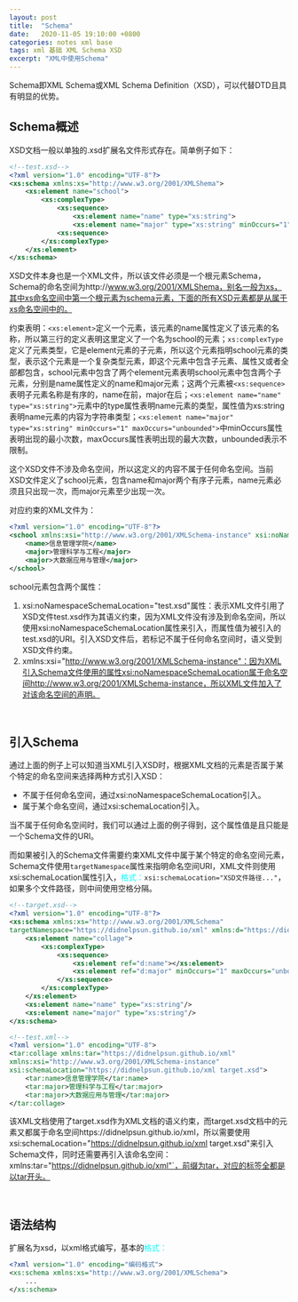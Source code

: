 ```yaml
---
layout: post
title:  "Schema"
date:   2020-11-05 19:10:00 +0800
categories: notes xml base
tags: xml 基础 XML Schema XSD
excerpt: "XML中使用Schema"
---
```


Schema即XML Schema或XML Schema Definition（XSD），可以代替DTD且具有明显的优势。

## Schema概述

XSD文档一般以单独的.xsd扩展名文件形式存在。简单例子如下：

```xsd
<!--test.xsd-->
<?xml version="1.0" encoding="UTF-8"?>
<xs:schema xmlns:xs="http://www.w3.org/2001/XMLShema">
    <xs:element name="school">
        <xs:complexType>
            <xs:sequence>
                <xs:element name="name" type="xs:string">
                <xs:element name="major" type="xs:string" minOccurs="1" maxOccurs="unbounded">
            <xs:sequence>
        </xs:complexType>
    </xs:element>
</xs:schema>
```

XSD文件本身也是一个XML文件，所以该文件必须是一个根元素Schema，Schema的命名空间为http://www.w3.org/2001/XMLShema，别名一般为xs，其中xs命名空间中第一个根元素为schema元素，下面的所有XSD元素都是从属于xs命名空间中的。

约束表明：`<xs:element>`定义一个元素，该元素的name属性定义了该元素的名称，所以第三行的定义表明这里定义了一个名为school的元素；`xs:complexType`定义了元素类型，它是element元素的子元素，所以这个元素指明school元素的类型，表示这个元素是一个复杂类型元素，即这个元素中包含子元素、属性又或者全部都包含，school元素中包含了两个element元素表明school元素中包含两个子元素，分别是name属性定义的name和major元素；这两个元素被`<xs:sequence>`表明子元素名称是有序的，name在前，major在后；`<xs:element name="name" type="xs:string">`元素中的type属性表明name元素的类型，属性值为xs:string表明name元素的内容为字符串类型；`<xs:element name="major" type="xs:string" minOccurs="1" maxOccurs="unbounded">`中minOccurs属性表明出现的最小次数，maxOccurs属性表明出现的最大次数，unbounded表示不限制。

这个XSD文件不涉及命名空间，所以这定义的内容不属于任何命名空间。当前XSD文件定义了school元素，包含name和major两个有序子元素，name元素必须且只出现一次，而major元素至少出现一次。

对应约束的XML文件为：

```xml
<?xml version="1.0" encoding="UTF-8"?>
<school xmlns:xsi="http://www.w3.org/2001/XMLSchema-instance" xsi:noNamespaceSchemaLocation="test.xsd">
    <name>信息管理学院</name>
    <major>管理科学与工程</major>
    <major>大数据应用与管理</major>
</school>
```

school元素包含两个属性：

1. xsi:noNamespaceSchemaLocation="test.xsd"属性：表示XML文件引用了XSD文件test.xsd作为其语义约束，因为XML文件没有涉及到命名空间，所以使用xsi:noNamespaceSchemaLocation属性来引入，而属性值为被引入的test.xsd的URI。引入XSD文件后，若标记不属于任何命名空间时，语义受到XSD文件约束。
2. xmlns:xsi="http://www.w3.org/2001/XMLSchema-instance"：因为XML引入Schema文件使用的属性xsi:noNamespaceSchemaLocation属于命名空间http://www.w3.org/2001/XMLSchema-instance，所以XML文件加入了对该命名空间的声明。

&emsp;

## 引入Schema

通过上面的例子上可以知道当XML引入XSD时，根据XML文档的元素是否属于某个特定的命名空间来选择两种方式引入XSD：

+ 不属于任何命名空间，通过xsi:noNamespaceSchemaLocation引入。
+ 属于某个命名空间，通过xsi:schemaLocation引入。

当不属于任何命名空间时，我们可以通过上面的例子得到，这个属性值是且只能是一个Schema文件的URI。

而如果被引入的Schema文件需要约束XML文件中属于某个特定的命名空间元素，Schema文件使用`targetNamespace`属性来指明命名空间URI，XML文件则使用xsi:schemaLocation属性引入，<span style="color:aqua">格式：</span>`xsi:schemaLocation="XSD文件路径..."`，如果多个文件路径，则中间使用空格分隔。

```xsd
<!--target.xsd-->
<?xml version="1.0" encoding="UTF-8"?>
<xs:schema xmlns:xs="http://www.w3.org/2001/XMLSchema"
targetNamespace="https://didnelpsun.github.io/xml" xmlns:d="https://didnelpsun.github.io/xml">
    <xs:element name="collage">
        <xs:complexType>
            <xs:sequence>
                <xs:element ref="d:name"></xs:element>
                <xs:element ref="d:major" minOccurs="1" maxOccurs="unbounded"></xs:element>
            </xs:sequence>
        </xs:complexType>
    </xs:element>
    <xs:element name="name" type="xs:string"/>
    <xs:element name="major" type="xs:string"/>
</xs:schema>
```

```xml
<!--test.xml-->
<?xml version="1.0" encoding="UTF-8">
<tar:collage xmlns:tar="https://didnelpsun.github.io/xml" 
xmlns:xsi="http://www.w3.org/2001/XMLSchema-instance"
xsi:schemaLocation="https://didnelpsun.github.io/xml target.xsd">
    <tar:name>信息管理学院</tar:name>
    <tar:major>管理科学与工程</tar:major>
    <tar:major>大数据应用与管理</tar:major>
</tar:collage>
```

该XML文档使用了target.xsd作为XML文档的语义约束，而target.xsd文档中的元素又都属于命名空间https://didnelpsun.github.io/xml，所以需要使用xsi:schemaLocation="https://didnelpsun.github.io/xml target.xsd"来引入Schema文件，同时还需要再引入该命名空间：xmlns:tar="https://didnelpsun.github.io/xml"`，前缀为tar，对应的标签全都是以tar开头。

&emsp;

##  语法结构

扩展名为xsd，以xml格式编写，基本的<span style="color:aqua">格式：</span>

```xsd
<?xml version="1.0" encoding="编码格式">
<xs:schema xmlns:xs="http://www.w3.org/2001/XMLSchema">
    ...
</xs:schema>
```

